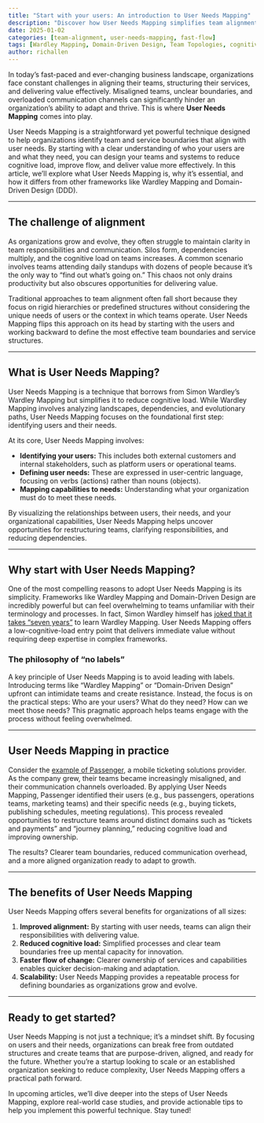 ```yaml
---
title: "Start with your users: An introduction to User Needs Mapping"
description: "Discover how User Needs Mapping simplifies team alignment and delivers value by starting with your users."
date: 2025-01-02
categories: [team-alignment, user-needs-mapping, fast-flow]
tags: [Wardley Mapping, Domain-Driven Design, Team Topologies, cognitive load, organizational design]
author: richallen
---
```


In today’s fast-paced and ever-changing business landscape, organizations face constant challenges in aligning their teams, structuring their services, and delivering value effectively. Misaligned teams, unclear boundaries, and overloaded communication channels can significantly hinder an organization’s ability to adapt and thrive. This is where **User Needs Mapping** comes into play.

User Needs Mapping is a straightforward yet powerful technique designed to help organizations identify team and service boundaries that align with user needs. By starting with a clear understanding of who your users are and what they need, you can design your teams and systems to reduce cognitive load, improve flow, and deliver value more effectively. In this article, we’ll explore what User Needs Mapping is, why it’s essential, and how it differs from other frameworks like Wardley Mapping and Domain-Driven Design (DDD).

---

## The challenge of alignment

As organizations grow and evolve, they often struggle to maintain clarity in team responsibilities and communication. Silos form, dependencies multiply, and the cognitive load on teams increases. A common scenario involves teams attending daily standups with dozens of people because it’s the only way to “find out what’s going on.” This chaos not only drains productivity but also obscures opportunities for delivering value.

Traditional approaches to team alignment often fall short because they focus on rigid hierarchies or predefined structures without considering the unique needs of users or the context in which teams operate. User Needs Mapping flips this approach on its head by starting with the users and working backward to define the most effective team boundaries and service structures.

---

## What is User Needs Mapping?

User Needs Mapping is a technique that borrows from Simon Wardley’s Wardley Mapping but simplifies it to reduce cognitive load. While Wardley Mapping involves analyzing landscapes, dependencies, and evolutionary paths, User Needs Mapping focuses on the foundational first step: identifying users and their needs.

At its core, User Needs Mapping involves:
- **Identifying your users:** This includes both external customers and internal stakeholders, such as platform users or operational teams.
- **Defining user needs:** These are expressed in user-centric language, focusing on verbs (actions) rather than nouns (objects).
- **Mapping capabilities to needs:** Understanding what your organization must do to meet these needs.

By visualizing the relationships between users, their needs, and your organizational capabilities, User Needs Mapping helps uncover opportunities for restructuring teams, clarifying responsibilities, and reducing dependencies.

---

## Why start with User Needs Mapping?

One of the most compelling reasons to adopt User Needs Mapping is its simplicity. Frameworks like Wardley Mapping and Domain-Driven Design are incredibly powerful but can feel overwhelming to teams unfamiliar with their terminology and processes. In fact, Simon Wardley himself has [joked that it takes “seven years”](https://x.com/swardley/status/1187134785539452934?lang=en&mx=2) to learn Wardley Mapping. User Needs Mapping offers a low-cognitive-load entry point that delivers immediate value without requiring deep expertise in complex frameworks.

### The philosophy of “no labels”

A key principle of User Needs Mapping is to avoid leading with labels. Introducing terms like “Wardley Mapping” or “Domain-Driven Design” upfront can intimidate teams and create resistance. Instead, the focus is on the practical steps: Who are your users? What do they need? How can we meet those needs? This pragmatic approach helps teams engage with the process without feeling overwhelmed.

---

## User Needs Mapping in practice

Consider the [example of Passenger](https://userneedsmapping.com/articles/2025-01-02-unm04-case-study-passenger/), a mobile ticketing solutions provider. As the company grew, their teams became increasingly misaligned, and their communication channels overloaded. By applying User Needs Mapping, Passenger identified their users (e.g., bus passengers, operations teams, marketing teams) and their specific needs (e.g., buying tickets, publishing schedules, meeting regulations). This process revealed opportunities to restructure teams around distinct domains such as “tickets and payments” and “journey planning,” reducing cognitive load and improving ownership.

The results? Clearer team boundaries, reduced communication overhead, and a more aligned organization ready to adapt to growth.

---

## The benefits of User Needs Mapping

User Needs Mapping offers several benefits for organizations of all sizes:

1. **Improved alignment:** By starting with user needs, teams can align their responsibilities with delivering value.
2. **Reduced cognitive load:** Simplified processes and clear team boundaries free up mental capacity for innovation.
3. **Faster flow of change:** Clearer ownership of services and capabilities enables quicker decision-making and adaptation.
4. **Scalability:** User Needs Mapping provides a repeatable process for defining boundaries as organizations grow and evolve.

---

## Ready to get started?

User Needs Mapping is not just a technique; it’s a mindset shift. By focusing on users and their needs, organizations can break free from outdated structures and create teams that are purpose-driven, aligned, and ready for the future. Whether you’re a startup looking to scale or an established organization seeking to reduce complexity, User Needs Mapping offers a practical path forward.

In upcoming articles, we’ll dive deeper into the steps of User Needs Mapping, explore real-world case studies, and provide actionable tips to help you implement this powerful technique. Stay tuned!



